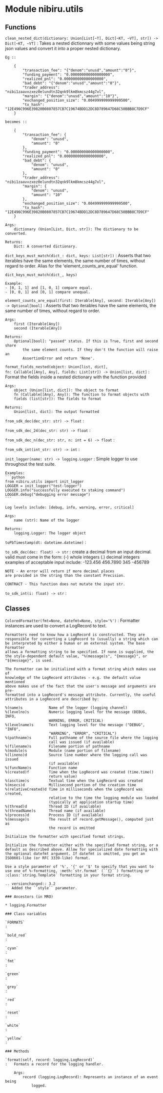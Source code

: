 Module nibiru.utils
===================

Functions
---------


`clean_nested_dict(dictionary: Union[List[~T], Dict[~KT, ~VT], str]) ‑> Dict[~KT, ~VT]`
:   Takes a nested dictionnary with some values being string json values and convert it into a proper nested
    dictionary.

    Eg ::

        {
            "transaction_fee": "{"denom":"unusd","amount":"0"}",
            "funding_payment": "0.000000000000000000",
            "realized_pnl": "0.000000000000000000",
            "bad_debt": "{"denom":"unusd","amount":"0"}",
            "trader_address": "nibi1zaavvzxez0elundtn32qnk9lkm8kmcsz44g7xl",
            "margin": "{"denom":"unusd","amount":"10"}",
            "exchanged_position_size": "0.004999999999999500",
            "tx_hash": "12E496C996E39820B0807857CB7C19674BDD12DC8D789647D68C50BBB8C7D9CF"
        }

    becomes ::

        {
            "transaction_fee": {
                "denom": "unusd",
                "amount": "0"
            },
            "funding_payment": "0.000000000000000000",
            "realized_pnl": "0.000000000000000000",
            "bad_debt": {
                "denom": "unusd",
                "amount": "0"
            },
            "trader_address": "nibi1zaavvzxez0elundtn32qnk9lkm8kmcsz44g7xl",
            "margin": {
                "denom": "unusd",
                "amount": "10"
            },
            "exchanged_position_size": "0.004999999999999500",
            "tx_hash": "12E496C996E39820B0807857CB7C19674BDD12DC8D789647D68C50BBB8C7D9CF"
        }

    Args:
        dictionary (Union[List, Dict, str]): The dictionary to be converted.

    Returns:
        Dict: A converted dictionary.


`dict_keys_must_match(dict_: dict, keys: List[str])`
:   Asserts that two iterables have the same elements, the same number of
    times, without regard to order.
    Alias for the 'element_counts_are_equal' function.

    dict_keys_must_match(dict_, keys)

    Example:
    - [0, 1, 1] and [1, 0, 1] compare equal.
    - [0, 0, 1] and [0, 1] compare unequal.


`element_counts_are_equal(first: Iterable[Any], second: Iterable[Any]) ‑> Optional[bool]`
:   Asserts that two iterables have the same elements, the same number of
    times, without regard to order.

    Args:
        first (Iterable[Any])
        second (Iterable[Any])

    Returns:
        Optional[bool]: "passed" status. If this is True, first and second share
            the same element counts. If they don't the function will raise an
            AssertionError and return 'None'.


`format_fields_nested(object: Union[list, dict], fn: Callable[[Any], Any], fields: List[str]) ‑> Union[list, dict]`
:   Format the fields inside a nested dictionary with the function provided

    Args:
        object (Union[list, dict]): The object to format
        fn (Callable[[Any], Any]): The function to format objects with
        fields (list[str]): The fields to format

    Returns:
        Union[list, dict]: The output formatted


`from_sdk_dec(dec_str: str) ‑> float`
:


`from_sdk_dec_24(dec_str: str) ‑> float`
:


`from_sdk_dec_n(dec_str: str, n: int = 6) ‑> float`
:


`from_sdk_int(int_str: str) ‑> int`
:


`init_logger(name: str) ‑> logging.Logger`
:   Simple logger to use throughout the test suite.

    Examples:
    ```python
    from nibiru.utils import init_logger
    LOGGER = init_logger("test-logger")
    LOGGER.info("successfully executed tx staking command")
    LOGGER.debug("debugging error message")
    ```

    Log levels include: [debug, info, warning, error, critical]

    Args:
        name (str): Name of the logger

    Returns:
        logging.Logger: The logger object


`toPbTimestamp(dt: datetime.datetime)`
:


`to_sdk_dec(dec: float) ‑> str`
:   create a decimal from an input decimal.
    valid must come in the form:
        (-) whole integers (.) decimal integers
    examples of acceptable input include:
        -123.456
        456.7890
        345
        -456789

    NOTE - An error will return if more decimal places
    are provided in the string than the constant Precision.

    CONTRACT - This function does not mutate the input str.


`to_sdk_int(i: float) ‑> str`
:

Classes
-------

`ColoredFormatter(fmt=None, datefmt=None, style='%')`
:   Formatter instances are used to convert a LogRecord to text.

    Formatters need to know how a LogRecord is constructed. They are
    responsible for converting a LogRecord to (usually) a string which can
    be interpreted by either a human or an external system. The base Formatter
    allows a formatting string to be specified. If none is supplied, the
    the style-dependent default value, "%(message)s", "{message}", or
    "${message}", is used.

    The Formatter can be initialized with a format string which makes use of
    knowledge of the LogRecord attributes - e.g. the default value mentioned
    above makes use of the fact that the user's message and arguments are pre-
    formatted into a LogRecord's message attribute. Currently, the useful
    attributes in a LogRecord are described by:

    %(name)s            Name of the logger (logging channel)
    %(levelno)s         Numeric logging level for the message (DEBUG, INFO,
                        WARNING, ERROR, CRITICAL)
    %(levelname)s       Text logging level for the message ("DEBUG", "INFO",
                        "WARNING", "ERROR", "CRITICAL")
    %(pathname)s        Full pathname of the source file where the logging
                        call was issued (if available)
    %(filename)s        Filename portion of pathname
    %(module)s          Module (name portion of filename)
    %(lineno)d          Source line number where the logging call was issued
                        (if available)
    %(funcName)s        Function name
    %(created)f         Time when the LogRecord was created (time.time()
                        return value)
    %(asctime)s         Textual time when the LogRecord was created
    %(msecs)d           Millisecond portion of the creation time
    %(relativeCreated)d Time in milliseconds when the LogRecord was created,
                        relative to the time the logging module was loaded
                        (typically at application startup time)
    %(thread)d          Thread ID (if available)
    %(threadName)s      Thread name (if available)
    %(process)d         Process ID (if available)
    %(message)s         The result of record.getMessage(), computed just as
                        the record is emitted

    Initialize the formatter with specified format strings.

    Initialize the formatter either with the specified format string, or a
    default as described above. Allow for specialized date formatting with
    the optional datefmt argument. If datefmt is omitted, you get an
    ISO8601-like (or RFC 3339-like) format.

    Use a style parameter of '%', '{' or '$' to specify that you want to
    use one of %-formatting, :meth:`str.format` (``{}``) formatting or
    :class:`string.Template` formatting in your format string.

    .. versionchanged:: 3.2
       Added the ``style`` parameter.

    ### Ancestors (in MRO)

    * logging.Formatter

    ### Class variables

    `FORMATS`
    :

    `bold_red`
    :

    `cyan`
    :

    `fmt`
    :

    `green`
    :

    `grey`
    :

    `red`
    :

    `reset`
    :

    `white`
    :

    `yellow`
    :

    ### Methods

    `format(self, record: logging.LogRecord)`
    :   Formats a record for the logging handler.

        Args:
            record (logging.LogRecord): Represents an instance of an event being
                logged.
